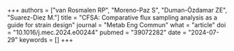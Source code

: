 +++
authors = ["van Rosmalen RP", "Moreno-Paz S", "Duman-Özdamar ZE", "Suarez-Diez M."]
title = "CFSA: Comparative flux sampling analysis as a guide for strain design"
journal = "Metab Eng Commun"
what = "article"
doi = "10.1016/j.mec.2024.e00244"
pubmed = "39072282"
date = "2024-07-29"
keywords = []
+++

